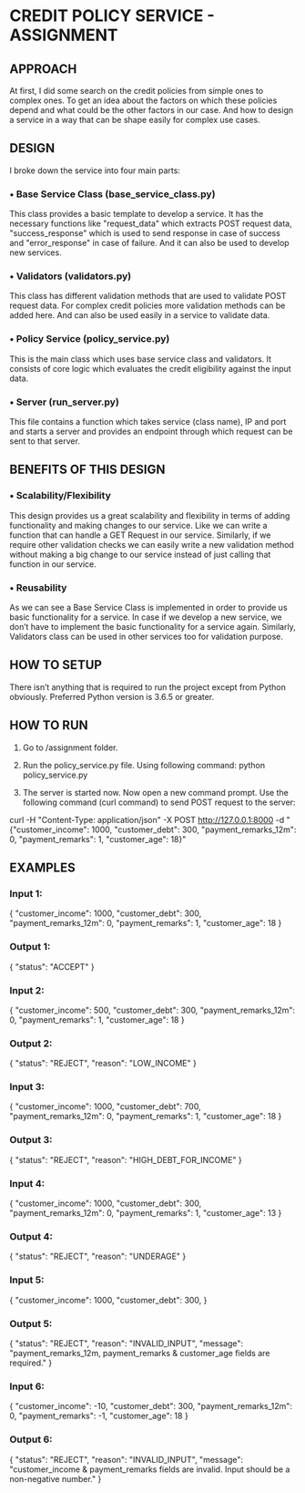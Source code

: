 
# CREDIT POLICY SERVICE - ASSIGNMENT

## APPROACH
At first, I did some search on the credit policies from simple ones to complex ones. To get an idea about the factors on which these policies depend and what could be the other factors in our case. And how to design a service in a way that can be shape easily for complex use cases. 

## DESIGN
I broke down the service into four main parts:

### •	Base Service Class (base_service_class.py)

This class provides a basic template to develop a service. It has the necessary functions like "request_data" which extracts POST request data, "success_response" which is used to send response in case of success and "error_response" in case of failure. And it can also be used to develop new services.


### •	Validators (validators.py)

This class has different validation methods that are used to validate POST request data.
For complex credit policies more validation methods can be added here. And can also be used easily in a service to validate data.


### •	Policy Service (policy_service.py)

This is the main class which uses base service class and validators. It consists of core logic which evaluates the credit eligibility against the input data.


### •	Server (run_server.py)

This file contains a function which takes service (class name), IP and port and starts a server and provides an endpoint through which request can be sent to that server. 
	

## BENEFITS OF THIS DESIGN

### •	Scalability/Flexibility
This design provides us a great scalability and flexibility in terms of adding functionality and making changes to our service. Like we can write a function that can handle a GET Request in our service. Similarly, if we require other validation checks we can easily write a new validation method without making a big change to our service instead of just calling that function in our service. 

### •	Reusability
As we can see a Base Service Class is implemented in order to provide us basic functionality for a service. In case if we develop a new service, we don’t have to implement the basic functionality for a service again. Similarly, Validators class can be used in other services too for validation purpose.


## HOW TO SETUP
There isn’t anything that is required to run the project except from Python obviously.
Preferred Python version is 3.6.5 or greater.


## HOW TO RUN
1.	Go to /assignment folder.

2.	Run the policy_service.py file. Using following command:
python policy_service.py
3.	The server is started now. Now open a new command prompt. Use the following command (curl command) to send POST request to the server:

curl -H "Content-Type: application/json" -X POST http://127.0.0.1:8000 -d "{\"customer_income\": 1000, \"customer_debt\": 300, \"payment_remarks_12m\": 0, \"payment_remarks\": 1, \"customer_age\": 18}"



## EXAMPLES

### Input 1:
{
    "customer_income": 1000,
    "customer_debt": 300,
    "payment_remarks_12m": 0,
    "payment_remarks": 1,
    "customer_age": 18
}	
### Output 1:
{
  "status": "ACCEPT"
}

### Input 2:
{
    "customer_income": 500,
    "customer_debt": 300,
    "payment_remarks_12m": 0,
    "payment_remarks": 1,
    "customer_age": 18
}	
### Output 2:
{
  "status": "REJECT",
  "reason": "LOW_INCOME"
}

### Input 3:
{
    "customer_income": 1000,
    "customer_debt": 700,
    "payment_remarks_12m": 0,
    "payment_remarks": 1,
    "customer_age": 18
}	
### Output 3:
{
  "status": "REJECT",
  "reason": "HIGH_DEBT_FOR_INCOME"
}

### Input 4:
{
    "customer_income": 1000,
    "customer_debt": 300,
    "payment_remarks_12m": 0,
    "payment_remarks": 1,
    "customer_age": 13
}	
### Output 4:
{
  "status": "REJECT",
  "reason": "UNDERAGE"
}

### Input 5:
{
    "customer_income": 1000,
    "customer_debt": 300,
}	
### Output 5:
{
  "status": "REJECT",
  "reason": "INVALID_INPUT",
  "message": "payment_remarks_12m, payment_remarks & customer_age fields are required."
}

### Input 6:
{
    "customer_income": -10,
    "customer_debt": 300,
    "payment_remarks_12m": 0,
    "payment_remarks": -1,
    "customer_age": 18
}	
### Output 6:
{
  "status": "REJECT",
  "reason": "INVALID_INPUT",
  "message": "customer_income & payment_remarks fields are invalid. Input should be a non-negative number."
}

